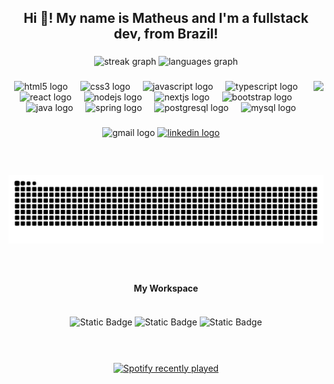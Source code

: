 <h2 align="center">Hi 👋! My name is Matheus and I'm a fullstack dev, from Brazil!</h2>

###

<div align="center">
  <img src="https://streak-stats.demolab.com?user=matheusdgc&locale=en&mode=daily&theme=dark&hide_border=false&border_radius=5" height="150" alt="streak graph"  />
  <img src="https://github-readme-stats.vercel.app/api/top-langs?username=matheusdgc&locale=en&hide_title=false&layout=compact&card_width=320&langs_count=5&theme=dark&hide_border=false" height="150" alt="languages graph"  />
</div>

###

<img align="right" height="150" src="https://i.giphy.com/media/v1.Y2lkPTc5MGI3NjExNDZxaWEwNHV4N3I5b2V1N3ppMHhoaTYzZDN4Nm9ocDFvNWE3c2lpdCZlcD12MV9pbnRlcm5hbF9naWZfYnlfaWQmY3Q9cw/pQkgcbJTrvg1B3hJXv/giphy.gif"  />

###

<div align="center">
  <img src="https://cdn.jsdelivr.net/gh/devicons/devicon/icons/html5/html5-original.svg" height="30" alt="html5 logo"  />
  <img width="12" />
  <img src="https://cdn.jsdelivr.net/gh/devicons/devicon/icons/css3/css3-original.svg" height="30" alt="css3 logo"  />
  <img width="12" />
  <img src="https://cdn.jsdelivr.net/gh/devicons/devicon/icons/javascript/javascript-original.svg" height="30" alt="javascript logo"  />
  <img width="12" />
  <img src="https://cdn.jsdelivr.net/gh/devicons/devicon/icons/typescript/typescript-original.svg" height="30" alt="typescript logo"  />
  <img width="12" />
  <img src="https://cdn.jsdelivr.net/gh/devicons/devicon/icons/react/react-original.svg" height="30" alt="react logo"  />
  <img width="12" />
  <img src="https://cdn.jsdelivr.net/gh/devicons/devicon/icons/nodejs/nodejs-original.svg" height="30" alt="nodejs logo"  />
  <img width="12" />
  <img src="https://cdn.jsdelivr.net/gh/devicons/devicon/icons/nextjs/nextjs-original.svg" height="30" alt="nextjs logo"  />
  <img width="12" />
  <img src="https://cdn.jsdelivr.net/gh/devicons/devicon/icons/bootstrap/bootstrap-original.svg" height="30" alt="bootstrap logo"  />
  <img width="12" />
  <img src="https://cdn.jsdelivr.net/gh/devicons/devicon/icons/java/java-original.svg" height="30" alt="java logo"  />
  <img width="12" />
  <img src="https://cdn.jsdelivr.net/gh/devicons/devicon/icons/spring/spring-original.svg" height="30" alt="spring logo"  />
  <img width="12" />
  <img src="https://cdn.jsdelivr.net/gh/devicons/devicon/icons/postgresql/postgresql-original.svg" height="30" alt="postgresql logo"  />
  <img width="12" />
  <img src="https://cdn.jsdelivr.net/gh/devicons/devicon/icons/mysql/mysql-original.svg" height="30" alt="mysql logo"  />
</div>

###

<div align="center">
  <img src="https://img.shields.io/static/v1?message=matheusdgo@gmail.com&logo=gmail&label=&color=D14836&logoColor=white&labelColor=&style=for-the-badge" height="35" alt="gmail logo"  />
  <a href="https://www.linkedin.com/in/matheus-diasgomes-chichura/" target="_blank">
    <img src="https://img.shields.io/static/v1?message=LinkedIn&logo=linkedin&label=&color=0077B5&logoColor=white&labelColor=&style=for-the-badge" height="35" alt="linkedin logo"  />
  </a>
</div>

###

<br clear="both">

<img src="https://raw.githubusercontent.com/matheusdgc/matheusdgc/output/snake.svg" alt="Snake animation" />

###

<br>

<div align="center">
  
<h4 align="center">My Workspace</h4>
  <br>
<img align="center" alt="Static Badge" src="https://img.shields.io/badge/-Ryzen%207%205700X-Red?style=flat-square&logo=AMD&logoSize=auto&labelColor=%238B0000&color=%23000000">
<img align="center" alt="Static Badge" src="https://img.shields.io/badge/-64gb%20DDR4-White?style=flat-square&logo=Buffer&logoColor=%23000000&logoSize=auto&label=RAM&labelColor=%231E90FF&color=%23000000">
<img align="center" alt="Static Badge" src="https://img.shields.io/badge/RTX_3080Ti-black?style=flat-square&logo=Nvidia&logoColor=%23000000&logoSize=auto&label=GeForce&labelColor=%2386f21b&color=%23000000">


</div>
<br>
<br>

###

<div align="center">
  <a href="https://open.spotify.com/user/12152720521">
    <img src="https://spotify-recently-played-readme.vercel.app/api?user=12152720521&count=5" alt="Spotify recently played"  />
  </a>
</div>

###
